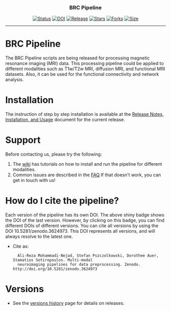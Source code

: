 
<h3 align="center">BRC Pipeline</h3>

<div align="center">

  [![Status](https://img.shields.io/badge/status-active-success.svg)]() 
  [![DOI](https://zenodo.org/badge/DOI/10.5281/zenodo.4966516.svg)](https://doi.org/10.5281/zenodo.4966516)
  [![Release](https://img.shields.io/github/release/SPMIC-UoN/BRC_Pipeline)](https://github.com/SPMIC-UoN/BRC_Pipeline/releases/latest)
  [![Stars](https://img.shields.io/github/stars/SPMIC-UoN/BRC_Pipeline)](https://github.com/SPMIC-UoN/BRC_Pipeline/stargazers)
  [![Forks](https://img.shields.io/github/forks/SPMIC-UoN/BRC_Pipeline)](https://github.com/SPMIC-UoN/BRC_Pipeline/network/members)
  [![Size](https://img.shields.io/github/languages/code-size/SPMIC-UoN/BRC_Pipeline)]()

</div>

---
# BRC Pipeline

The BRC Pipeline scripts are being released for processing magnetic resonance imaging (MRI) data. This processing pipeline could be applied to different modalities such as T1w/T2w MRI, diffusion MRI, and functional MRI datasets. Also, it can be used for the functional connectivity and network analysis.

# Installation
The instruction of step by step installation is available at the [Release Notes, Installation, and Usage][release-install-use] document
  for the current release.

# Support
Before contacting us, please try the following:

1. The [wiki][wiki_md] has tutorials on how to install and run the pipeline for different modalities.
2. Common issues are described in the [FAQ][faq_md]
If that doesn't work, you can get in touch with us!

# How do I cite the pipeline?
Each version of the pipeline has its own DOI. The above shiny badge shows the DOI of the last version. However, by clicking on this badge, you can find different DOIs of different versions. You can cite all versions by using the DOI 10.5281/zenodo.3624973. This DOI represents all versions, and will always resolve to the latest one.

* Cite as:

        Ali-Reza Mohammadi-Nejad, Stefan Pszczolkowski, Dorothee Auer, Stamatios Sotiropoulos. Multi-modal 
        neuroimaging pipelines for data preprocessing. Zenodo. http://doi.org/10.5281/zenodo.3624973



# Versions

* See the [versions history][Versions_md] page for details on releases.



<!-- References -->


[release-install-use]: https://github.com/SPMIC-UoN/BRC_Pipeline/wiki
[Versions_md]: https://github.com/SPMIC-UoN/BRC_Pipeline/releases
[wiki_md]: https://github.com/SPMIC-UoN/BRC_Pipeline/wiki/Installation-and-Usage-Instructions
[faq_md]: https://github.com/SPMIC-UoN/BRC_Pipeline/wiki/FAQ
